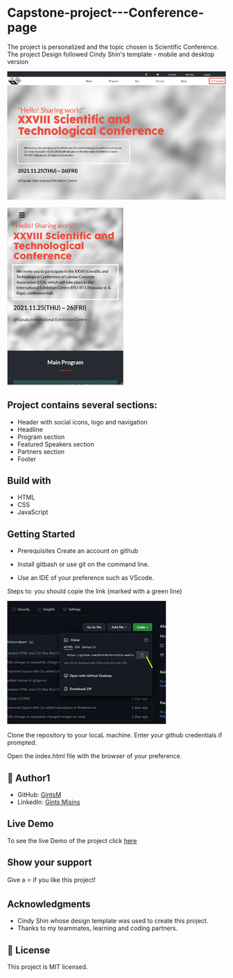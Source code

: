 # Capstone-project---Conference-page
The project is personalized and the topic chosen is Scientific Conference. The project Design followed Cindy Shin's template - mobile and desktop version
    <p align="center">
     <img src="images/home_page.png" alt="" />
    </p>
        <p>
     <img src="images/home_page_mobile.png" alt="Form" />
    </p>


## Project contains several sections:

- Header with social icons, logo and navigation
- Headline 
- Program section
- Featured Speakers section
- Partners section
- Footer
## Build with   
   * HTML
   * CSS
   * JavaScript


## Getting Started
* Prerequisites Create an account on github
* Install gitbash or use git on the command line.

* Use an IDE of your preference such as VScode.

Steps to: you should copie the link (marked with a green line)
    </p>
        <p>
     <img src="images/scrclone.png" alt="Form" />
    </p>

Clone the repository to your locaL machine. Enter your github credentials if prompted.

Open the index.html file with the browser of your preference.

## 👤 Author1
  * GitHub: [GintsM](https://github.com/GintsM) 
  * LinkedIn: [Gints Misins](https://www.linkedin.com/in/gints-misins-756b2321a/)


## Live Demo

To see the live Demo of the project click [here](https://gintsm.github.io/Capstone-project---Conference-page/)

## Show your support
Give a ⭐️ if you like this project!
## Acknowledgments
 * Cindy Shin whose design template was used to create this project.
 * Thanks to my teammates, learning and coding partners.

## 📝 License
This project is MIT licensed.
